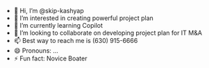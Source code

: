 - 👋 Hi, I’m @skip-kashyap
- 👀 I’m interested in creating powerful project plan
- 🌱 I’m currently learning Copilot
- 💞️ I’m looking to collaborate on developing project plan for IT M&A
- 📫 Best way to reach me is (630) 915-6666
- 😄 Pronouns: ...
- ⚡ Fun fact: Novice Boater

<!---
skip-kashyap/skip-kashyap is a ✨ special ✨ repository because its `README.md` (this file) appears on your GitHub profile.
You can click the Preview link to take a look at your changes.
--->
